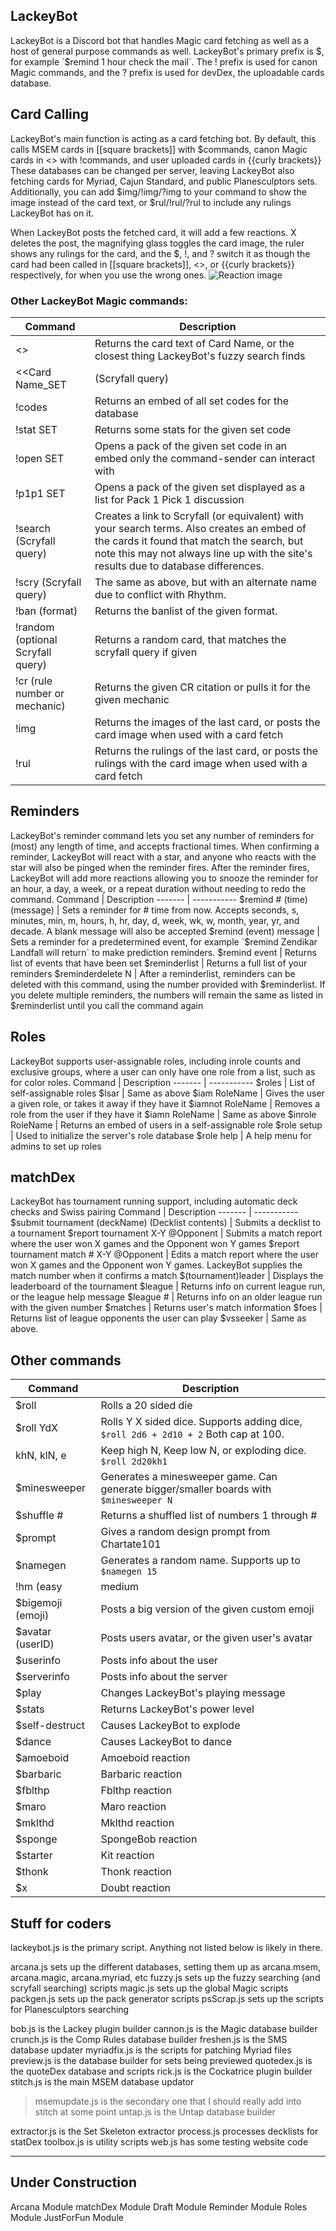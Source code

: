 ## LackeyBot
LackeyBot is a Discord bot that handles Magic card fetching as well as a host of general purpose commands as well. LackeyBot's primary prefix is $, for example `$remind 1 hour check the mail`. The ! prefix is used for canon Magic commands, and the ? prefix is used for devDex, the uploadable cards database.

## Card Calling
LackeyBot's main function is acting as a card fetching bot. By default, this calls MSEM cards in [[square brackets]] with $commands, canon Magic cards in <<angle brackets>> with !commands, and user uploaded cards in {{curly brackets}}
These databases can be changed per server, leaving LackeyBot also fetching cards for Myriad, Cajun Standard, and public Planesculptors sets.
Additionally, you can add $img/!img/?img to your command to show the image instead of the card text, or $rul/!rul/?rul to include any rulings LackeyBot has on it.

When LackeyBot posts the fetched card, it will add a few reactions. X deletes the post, the magnifying glass toggles the card image, the ruler shows any rulings for the card, and the $, !, and ? switch it as though the card had been called in [[square brackets]], <<angle brackets>>, or {{curly brackets}} respectively, for when you use the wrong ones.
![Reaction image](https://cdn.discordapp.com/attachments/443557716842250240/754859046389022790/unknown.png)

### Other LackeyBot Magic commands:
Command | Description
------- | -----------
<<Card Name>> | Returns the card text of Card Name, or the closest thing LackeyBot's fuzzy search finds
<<Card Name_SET|(Scryfall query) | Optional filters. _SET prioritizes cards that are in that set, useful for pulling particular reprints. Scryfall queries after a pipe filter out all cards that don't match the query.
!codes | Returns an embed of all set codes for the database
!stat SET | Returns some stats for the given set code
!open SET | Opens a pack of the given set code in an embed only the command-sender can interact with
!p1p1 SET | Opens a pack of the given set displayed as a list for Pack 1 Pick 1 discussion
!search (Scryfall query) | Creates a link to Scryfall (or equivalent) with your search terms. Also creates an embed of the cards it found that match the search, but note this may not always line up with the site's results due to database differences.
!scry (Scryfall query) | The same as above, but with an alternate name due to conflict with Rhythm.
!ban (format) | Returns the banlist of the given format.
!random (optional Scryfall query) | Returns a random card, that matches the scryfall query if given
!cr (rule number or mechanic) | Returns the given CR citation or pulls it for the given mechanic
!img | Returns the images of the last card, or posts the card image when used with a card fetch
!rul | Returns the rulings of the last card, or posts the rulings with the card image when used with a card fetch 

## Reminders
LackeyBot's reminder command lets you set any number of reminders for (most) any length of time, and accepts fractional times. When confirming a reminder, LackeyBot will react with a star, and anyone who reacts with the star will also be pinged when the reminder fires. After the reminder fires, LackeyBot will add more reactions allowing you to snooze the reminder for an hour, a day, a week, or a repeat duration without needing to redo the command.
Command | Description
------- | -----------
$remind # (time) (message) | Sets a reminder for # time from now. Accepts seconds, s, minutes, min, m, hours, h, hr, day, d, week, wk, w, month, year, yr, and decade. A blank message will also be accepted
$remind (event) message | Sets a reminder for a predetermined event, for example `$remind Zendikar Landfall will return` to make prediction reminders.
$remind event | Returns list of events that have been set 
$reminderlist | Returns a full list of your reminders
$reminderdelete N | After a reminderlist, reminders can be deleted with this command, using the number provided with $reminderlist. If you delete multiple reminders, the numbers will remain the same as listed in $reminderlist until you call the command again

## Roles
LackeyBot supports user-assignable roles, including inrole counts and exclusive groups, where a user can only have one role from a list, such as for color roles.
Command | Description
------- | -----------
$roles | List of self-assignable roles
$lsar | Same as above
$iam RoleName | Gives the user a given role, or takes it away if they have it
$iamnot RoleName | Removes a role from the user if they have it
$iamn RoleName | Same as above
$inrole RoleName | Returns an embed of users in a self-assignable role
$role setup | Used to initialize the server's role database
$role help | A help menu for admins to set up roles

## matchDex
LackeyBot has tournament running support, including automatic deck checks and Swiss pairing
Command | Description
------- | -----------
$submit tournament (deckName) (Decklist contents) | Submits a decklist to a tournament
$report tournament X-Y @Opponent | Submits a match report where the user won X games and the Opponent won Y games
$report tournament match # X-Y @Opponent | Edits a match report where the user won X games and the Opponent won Y games. LackeyBot supplies the match number when it confirms a match
$(tournament)leader | Displays the leaderboard of the tournament
$league | Returns info on current league run, or the league help message
$league # | Returns info on an older league run with the given number
$matches | Returns user's match information
$foes | Returns list of league opponents the user can play
$vsseeker | Same as above.

## Other commands
Command | Description
------- | -----------
$roll | Rolls a 20 sided die
$roll YdX | Rolls Y X sided dice. Supports adding dice, `$roll 2d6 + 2d10 + 2` Both cap at 100.
khN, klN, e | Keep high N, Keep low N, or exploding dice. `$roll 2d20kh1`
$minesweeper | Generates a minesweeper game. Can generate bigger/smaller boards with `$minesweeper N`
$shuffle # | Returns a shuffled list of numbers 1 through #
$prompt | Gives a random design prompt from Chartate101
$namegen | Generates a random name. Supports up to `$namegen 15`
!hm (easy|medium|hard) | Generates a Magic card hangman game
$bigemoji (emoji) | Posts a big version of the given custom emoji
$avatar (userID) | Posts users avatar, or the given user's avatar
$userinfo | Posts info about the user
$serverinfo | Posts info about the server
$play | Changes LackeyBot's playing message
$stats | Returns LackeyBot's power level
$self-destruct | Causes LackeyBot to explode
$dance | Causes LackeyBot to dance
$amoeboid | Amoeboid reaction
$barbaric | Barbaric reaction
$fblthp | Fblthp reaction
$maro | Maro reaction
$mklthd | Mklthd reaction
$sponge | SpongeBob reaction
$starter | Kit reaction
$thonk | Thonk reaction
$x | Doubt reaction

## Stuff for coders

lackeybot.js is the primary script. Anything not listed below is likely in there.

arcana.js sets up the different databases, setting them up as arcana.msem, arcana.magic, arcana.myriad, etc
fuzzy.js sets up the fuzzy searching (and scryfall searching) scripts
magic.js sets up the global Magic scripts
packgen.js sets up the pack generator scripts
psScrap.js sets up the scripts for Planesculptors searching

bob.js is the Lackey plugin builder
cannon.js is the Magic database builder
crunch.js is the Comp Rules database builder
freshen.js is the SMS database updater
myriadfix.js is the scripts for patching Myriad files
preview.js is the database builder for sets being previewed
quotedex.js is the quoteDex database and scripts
rick.js is the Cockatrice plugin builder
stitch.js is the main MSEM database updator
>msemupdate.js is the secondary one that I should really add into stitch at some point
untap.js is the Untap database builder

extractor.js is the Set Skeleton extractor
process.js processes decklists for statDex
toolbox.js is utility scripts
web.js has some testing website code

---
Under Construction
---
Arcana Module
matchDex Module
Draft Module
Reminder Module
Roles Module
JustForFun Module